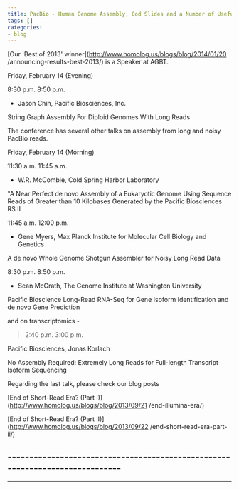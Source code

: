 ```yaml
---
title: PacBio - Human Genome Assembly, Cod Slides and a Number of Useful Data Sets
tags: []
categories:
- blog
---
```

[Our 'Best of 2013' winner](http://www.homolog.us/blogs/blog/2014/01/20
/announcing-results-best-2013/) is a Speaker at AGBT.
<!--more-->

>

Friday, February 14 (Evening)

8:30 p.m. 8:50 p.m.

* Jason Chin, Pacific Biosciences, Inc. 

String Graph Assembly For Diploid Genomes With Long Reads

The conference has several other talks on assembly from long and noisy PacBio
reads.

>

Friday, February 14 (Morning)

11:30 a.m. 11:45 a.m.

* W.R. McCombie, Cold Spring Harbor Laboratory 

"A Near Perfect de novo Assembly of a Eukaryotic Genome Using Sequence Reads
of Greater than 10 Kilobases Generated by the Pacific Biosciences RS II

11:45 a.m. 12:00 p.m.

* Gene Myers, Max Planck Institute for Molecular Cell Biology and Genetics 

A de novo Whole Genome Shotgun Assembler for Noisy Long Read Data

8:30 p.m. 8:50 p.m.

* Sean McGrath, The Genome Institute at Washington University 

Pacific Bioscience Long-Read RNA-Seq for Gene Isoform Identification and de
novo Gene Prediction

and on transcriptomics -

> 2:40 p.m. 3:00 p.m.

Pacific Biosciences, Jonas Korlach

No Assembly Required: Extremely Long Reads for Full-length Transcript Isoform
Sequencing

Regarding the last talk, please check our blog posts

[End of Short-Read Era? (Part I)](http://www.homolog.us/blogs/blog/2013/09/21
/end-illumina-era/)

[End of Short-Read Era? (Part II)](http://www.homolog.us/blogs/blog/2013/09/22
/end-short-read-era-part-ii/)

\-----------------------------------------------------------------------------
---
----
